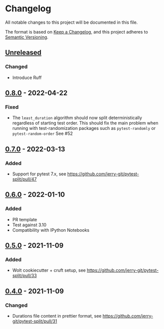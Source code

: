 # Changelog
All notable changes to this project will be documented in this file.

The format is based on [Keep a Changelog](https://keepachangelog.com/en/1.0.0/), and this project adheres to [Semantic Versioning](https://semver.org/spec/v2.0.0.html).

## [Unreleased]
### Changed
- Introduce Ruff

## [0.8.0] - 2022-04-22
### Fixed
- The `least_duration` algorithm should now split deterministically regardless of starting test order.
  This should fix the main problem when running with test-randomization packages such as `pytest-randomly` or `pytest-random-order`
  See #52

## [0.7.0] - 2022-03-13
### Added
- Support for pytest 7.x, see https://github.com/jerry-git/pytest-split/pull/47

## [0.6.0] - 2022-01-10
### Added
- PR template
- Test against 3.10
- Compatibility with IPython Notebooks

## [0.5.0] - 2021-11-09
### Added
- Wolt cookiecutter + cruft setup, see https://github.com/jerry-git/pytest-split/pull/33

## [0.4.0] - 2021-11-09
### Changed
- Durations file content in prettier format, see https://github.com/jerry-git/pytest-split/pull/31

[Unreleased]: https://github.com/jerry-git/pytest-split/compare/0.8.0...master
[0.8.0]: https://github.com/jerry-git/pytest-split/compare/0.7.0...0.8.0
[0.7.0]: https://github.com/jerry-git/pytest-split/compare/0.6.0...0.7.0
[0.6.0]: https://github.com/jerry-git/pytest-split/compare/0.5.0...0.6.0
[0.5.0]: https://github.com/jerry-git/pytest-split/compare/0.4.0...0.5.0
[0.4.0]: https://github.com/jerry-git/pytest-split/tree/0.4.0
